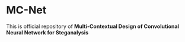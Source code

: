 # MC-Net
This is official repository of **Multi-Contextual Design of Convolutional Neural
Network for Steganalysis**
